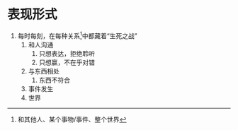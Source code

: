# 表现形式
1. 每时每刻，在每种关系[^1]中都藏着“生死之战”
	1. 和人沟通
		1. 只想表达，拒绝聆听
		2. 只想赢，不在乎对错
	2. 与东西相处
		1. 东西不符合
	3. 事件发生
	4. 世界

[^1]: 和其他人、某个事物/事件、整个世界